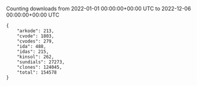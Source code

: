 
Counting downloads from 2022-01-01 00:00:00+00:00 UTC to 2022-12-06 00:00:00+00:00 UTC

```
{
    "arkode": 213,
    "cvode": 1803,
    "cvodes": 279,
    "ida": 488,
    "idas": 215,
    "kinsol": 262,
    "sundials": 27273,
    "clones": 124045,
    "total": 154578
}
```
